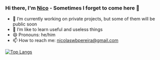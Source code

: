 ### Hi there, I'm [Nico](https://porrecobs.github.io) - Sometimes I forget to come here 👋



<!--[![Nicolas's github stats](https://github-readme-stats.vercel.app/api?username=porrecobs)](https://github.com/porrecobs)
-->
- 🔭 I’m currently working on private projects, but some of them will be public soon
- 🌱 I’m like to learn useful and useless things
- 😄 Pronouns: he/him
- 📫 How to reach me: nicolaswbpereira@gmail.com

[![Top Langs](https://github-stats-omega.vercel.app/api/top-langs/?username=porrecobs&langs_count=8)](https://github.com/porrecobs)

<!-- 
- 👯 I’m looking to collaborate on ...
- 🤔 I’m looking for help with ...
- 💬 Ask me about ...
- ⚡ Fun fact: ...
- -->

